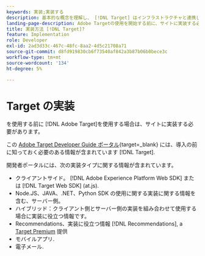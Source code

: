 ```yaml
---
keywords: 実装;実装する
description: 基本的な概念を理解し、 [!DNL Target] はインフラストラクチャと連携し、訪問者の追跡方法を理解します。
landing-page-description: Adobe Targetの使用を開始する前に、サイトに実装する必要があります。
title: 実装方法 [!DNL Target]?
feature: Implementation
role: Developer
exl-id: 2ad3d33c-467c-48fc-8aa2-4d5c21708a71
source-git-commit: d8fd919830cb6f73540af842a3b87b06b0bece3c
workflow-type: tm+mt
source-wordcount: '134'
ht-degree: 5%

---
```


# Target の実装

を使用する前に [!DNL Adobe Target]を使用する場合は、サイトに実装する必要があります。

この [Adobe Target Developer Guide ポータル](https://developer.adobe.com/target/){target=_blank} には、導入の前に知っておく必要のある情報が含まれています [!DNL Target].

開発者ポータルには、次の実装タイプに関する情報が含まれています。

* クライアントサイド。 [!DNL Adobe Experience Platform Web SDK] または [!DNL Target Web SDK] (at.js).
* Node.JS、JAVA、.NET、Python SDK の使用に関する実装に関する情報を含む、サーバー側。
* ハイブリッド：クライアント側とサーバー側の実装を組み合わせて使用する場合に実装に役立つ情報です。
* Recommendations、実装に役立つ情報 [!DNL Recommendations], a [Target Premium](/help/main/c-intro/intro.md#premium) 提供
* モバイルアプリ.
* 電子メール.



